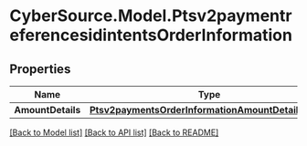 # CyberSource.Model.Ptsv2paymentreferencesidintentsOrderInformation
## Properties

Name | Type | Description | Notes
------------ | ------------- | ------------- | -------------
**AmountDetails** | [**Ptsv2paymentsOrderInformationAmountDetailsOrder**](Ptsv2paymentsOrderInformationAmountDetailsOrder.md) |  | [optional] 

[[Back to Model list]](../README.md#documentation-for-models) [[Back to API list]](../README.md#documentation-for-api-endpoints) [[Back to README]](../README.md)


